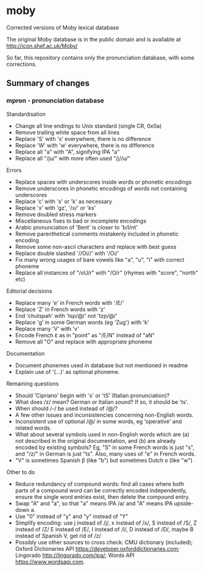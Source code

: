 # moby
Corrected versions of Moby lexical database

The original Moby database is in the public domain and is
available at http://icon.shef.ac.uk/Moby/

So far, this repository contains only the pronunciation
database, with some corrections.

## Summary of changes

### mpron - pronunciation database

Standardisation

- Change all line endings to Unix standard (single CR, 0x0a)
- Remove trailing white space from all lines
- Replace 'S' with 's' everywhere, there is no difference
- Replace 'W' with 'w' everywhere, there is no difference
- Replace all "a" with "A", signifying IPA "a"
- Replace all "/ju/" with more often used "/j//u/"

Errors

- Replace spaces with underscores inside words or phonetic encodings
- Remove underscores in phonetic encodings of words not containing underscores
- Replace 'c' with 's' or 'k' as necessary
- Replace 'x' with 'gz', '/x/' or 'ks'
- Remove doubled stress markers
- Miscellaneous fixes to bad or incomplete encodings
- Arabic pronunciation of 'Bent' is closer to 'b/I/nt'
- Remove parenthetical comments mistakenly included in phonetic encoding
- Remove some non-ascii characters and replace with best guess
- Replace double slashed '//Oi//' with '/Oi/'
- Fix many wrong usages of bare vowels like "a", "u", "i" with correct phoneme
- Replace all instances of "/oU/r" with "/O/r" (rhymes with "score", "north" etc)

Editorial decisions

- Replace many 'e' in French words with '/E/'
- Replace 'Z' in French words with 'z'
- End 'chutspah' with 'tsp/@/' not 'tzp/@/'
- Replace 'g' in some German words (eg 'Zug') with 'k'
- Replace many 'V' with 'v'
- Encode French ɛ̃ as in "point" as "/E/N" instead of "aN"
- Remove all "O" and replace with appropriate phoneme

Documentation

- Document phonemes used in database but not mentioned in readme
- Explain use of '(...)' as optional phoneme.

Remaining questions

- Should 'Cipriano' begin with 's' or 'tS' (Italian pronunciation)?
- What does /z/ mean? German or Italian sound? If so, it should be 'ts'.
- When should /-/ be used instead of /@/?
- A few other issues and inconsistencies concerning non-English words.
- Inconsistent use of optional /@/ in some words, eg 'operative' and related words.
- What about several symbols used in non-English words which are (a) not
  described in the original documentation, and (b) are already encoded by
  existing symbols? Eg, "S" in some French words is just "s", and "/z/" in
  German is just "ts". Also, many uses of "e" in French words.
- "V" is sometimes Spanish β (like "b") but sometimes Dutch ʋ (like "w")

Other to do

- Reduce redundancy of compound words: find all cases where both parts
  of a compound word can be correctly encoded independently, ensure the single
  word entries exist, then delete the compound entry.
- Swap "A" and "a", so that "a" means IPA /a/ and "A" means IPA upside-down a.
- Use "0" instead of "y" and "y" instead of "Y"
- Simplify encoding: use j instead of /j/, x instead of /x/, S instead of /S/, Z instead of /Z/
  E instead of /E/, I instead of /I/, D instead of /D/, maybe B instead of Spanish V, get rid of /z/
- Possibly use other sources to cross check: CMU dictionary (included); Oxford Dictionaries
  API https://developer.oxforddictionaries.com; Lingorado http://lingorado.com/ipa/;
  Words API https://www.wordsapi.com.
